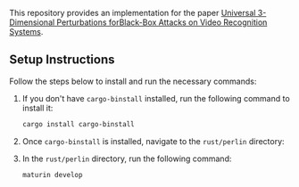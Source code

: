 This repository provides an implementation for the paper [Universal 3-Dimensional Perturbations forBlack-Box Attacks on Video Recognition Systems](https://arxiv.org/pdf/2107.04284.pdf).

## Setup Instructions

Follow the steps below to install and run the necessary commands:

1. If you don't have `cargo-binstall` installed, run the following command to install it:

   ```bash
   cargo install cargo-binstall
   ```

2. Once `cargo-binstall` is installed, navigate to the `rust/perlin` directory:
3. In the `rust/perlin` directory, run the following command:
   ```bash
   maturin develop
   ```